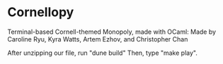 # Cornellopy
Terminal-based Cornell-themed Monopoly, made with OCaml: Made by Caroline Ryu, Kyra Watts, Artem Ezhov, and Christopher Chan

After unzipping our file, run "dune build"
Then, type "make play". 
